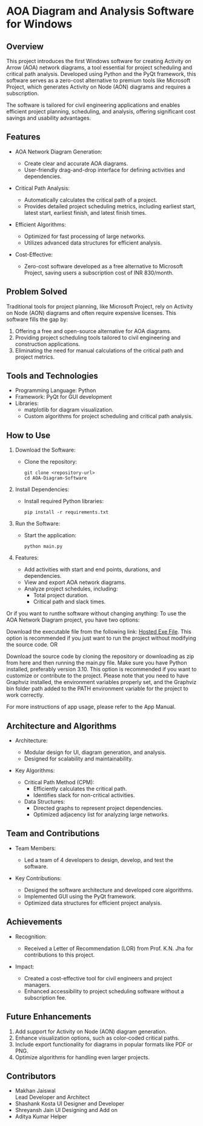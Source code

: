 
AOA Diagram and Analysis Software for Windows
=============================================

Overview
--------
This project introduces the first Windows software for creating Activity on Arrow (AOA) network diagrams, 
a tool essential for project scheduling and critical path analysis. Developed using Python and the PyQt 
framework, this software serves as a zero-cost alternative to premium tools like Microsoft Project, which 
generates Activity on Node (AON) diagrams and requires a subscription.

The software is tailored for civil engineering applications and enables efficient project planning, scheduling, 
and analysis, offering significant cost savings and usability advantages.

Features
--------
- AOA Network Diagram Generation:
  - Create clear and accurate AOA diagrams.
  - User-friendly drag-and-drop interface for defining activities and dependencies.

- Critical Path Analysis:
  - Automatically calculates the critical path of a project.
  - Provides detailed project scheduling metrics, including earliest start, latest start, earliest finish, 
    and latest finish times.

- Efficient Algorithms:
  - Optimized for fast processing of large networks.
  - Utilizes advanced data structures for efficient analysis.

- Cost-Effective:
  - Zero-cost software developed as a free alternative to Microsoft Project, saving users a subscription cost of INR 830/month.

Problem Solved
--------------
Traditional tools for project planning, like Microsoft Project, rely on Activity on Node (AON) diagrams and 
often require expensive licenses. This software fills the gap by:
1. Offering a free and open-source alternative for AOA diagrams.
2. Providing project scheduling tools tailored to civil engineering and construction applications.
3. Eliminating the need for manual calculations of the critical path and project metrics.

Tools and Technologies
-----------------------
- Programming Language: Python
- Framework: PyQt for GUI development
- Libraries: 
  - matplotlib for diagram visualization.
  - Custom algorithms for project scheduling and critical path analysis.

How to Use
----------
1. Download the Software:
   - Clone the repository:
     ```
     git clone <repository-url>
     cd AOA-Diagram-Software
     ```

2. Install Dependencies:
   - Install required Python libraries:
     ```
     pip install -r requirements.txt
     ```

3. Run the Software:
   - Start the application:
     ```
     python main.py
     ```

4. Features:
   - Add activities with start and end points, durations, and dependencies.
   - View and export AOA network diagrams.
   - Analyze project schedules, including:
     - Total project duration.
     - Critical path and slack times.
    
    
Or if you want to runthe software without changing anything:
To use the AOA Network Diagram project, you have two options:

Download the executable file from the following link: [Hosted Exe File](h).
This option is recommended if you just want to run the project without modifying the source code.
OR

Download the source code by cloning the repository or downloading as zip from here and then running the main.py file. Make sure you have Python installed, preferably version 3.10. This option is recommended if you want to customize or contribute to the project.
Please note that you need to have Graphviz installed, the environment variables properly set, and the Graphviz bin folder path added to the PATH environment variable for the project to work correctly.

For more instructions of app usage, please refer to the App Manual.

Architecture and Algorithms
---------------------------
- Architecture:
  - Modular design for UI, diagram generation, and analysis.
  - Designed for scalability and maintainability.

- Key Algorithms:
  - Critical Path Method (CPM):
    - Efficiently calculates the critical path.
    - Identifies slack for non-critical activities.
  - Data Structures:
    - Directed graphs to represent project dependencies.
    - Optimized adjacency list for analyzing large networks.

Team and Contributions
----------------------
- Team Members:
  - Led a team of 4 developers to design, develop, and test the software.

- Key Contributions:
  - Designed the software architecture and developed core algorithms.
  - Implemented GUI using the PyQt framework.
  - Optimized data structures for efficient project analysis.

Achievements
------------
- Recognition:
  - Received a Letter of Recommendation (LOR) from Prof. K.N. Jha for contributions to this project.

- Impact:
  - Created a cost-effective tool for civil engineers and project managers.
  - Enhanced accessibility to project scheduling software without a subscription fee.

Future Enhancements
-------------------
1. Add support for Activity on Node (AON) diagram generation.
2. Enhance visualization options, such as color-coded critical paths.
3. Include export functionality for diagrams in popular formats like PDF or PNG.
4. Optimize algorithms for handling even larger projects.



Contributors
------------
- Makhan Jaiswal  
  Lead Developer and Architect
- Shashank Kosta
  UI Designer and Developer
- Shreyansh Jain
  UI Designing and Add on
- Aditya Kumar
  Helper

